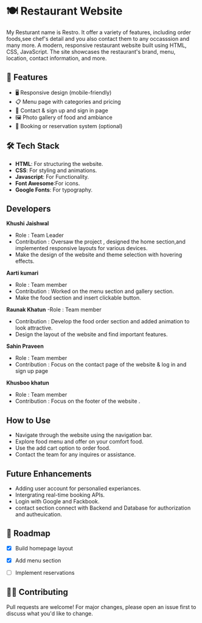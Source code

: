 
# 🍽️ Restaurant Website
My Resturant name is Restro. It offer a variety of features, including order foods,see chef's detail and you also contact them to any occasssion and many more.
A modern, responsive restaurant website built using HTML, CSS, JavaScript. The site showcases the restaurant's brand, menu, location, contact information, and more.

## 🚀 Features

- 🖥️ Responsive design (mobile-friendly)
- 📋 Menu page with categories and pricing
- 📍 Contact & sign up and sign in page
- 🖼️ Photo gallery of food and ambiance
- 📆 Booking or reservation system (optional)

  

## 🛠️ Tech Stack

- **HTML**: For structuring the website. 
- **CSS**: For styling and animations.
- **Javascript**: For Functionality.
- **Font Awesome**:For icons.
- **Google Fonts**: For typography.

## Developers
**Khushi Jaishwal** 
- Role : Team Leader
- Contribution : Oversaw the project , designed the home section,and implemented responsive layouts for various devices.
- Make the design of the website and theme selection with hovering effects.
  
**Aarti kumari**
- Role : Team member
- Contribution : Worked on the menu section and gallery section.
- Make the food section and insert clickable button.

**Raunak Khatun**
-Role : Team member 
- Contribution : Develop the food order section and added animation to look attractive.
- Design the layout of the website and find important features.

**Sahin Praveen**
- Role : Team member
- Contribution : Focus on the contact page of the website & log in and sign up page
  
**Khusboo khatun**
 - Role : Team member
 - Contribution : Focus on the footer of the website .  
 
  

## How to Use
- Navigate through the website using the navigation bar.
- Explore food menu and offer on your comfort food.
- Use the add cart option to order food.
- Contact the team for any inquires or assistance.

## Future Enhancements
- Adding user account for personalied experiances.
- Intergrating real-time booking APIs.
- Login with Google and Fackbook.
- contact section connect with Backend and Database for authorization and autheuication.

## 📅 Roadmap

- [x] Build homepage layout  
- [x] Add menu section  
- [ ] Implement reservations  


## 🧑‍💻 Contributing

Pull requests are welcome! For major changes, please open an issue first to discuss what you'd like to change.



